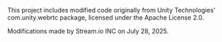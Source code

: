 This project includes modified code originally from Unity Technologies' com.unity.webrtc package,
licensed under the Apache License 2.0.

Modifications made by Stream.io INC on July 28, 2025.